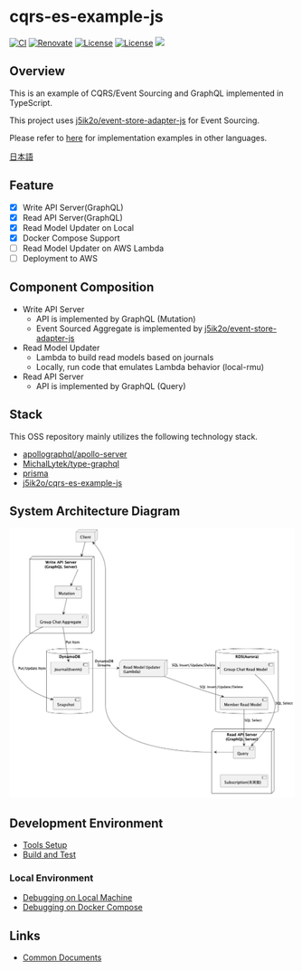 # cqrs-es-example-js

[![CI](https://github.com/j5ik2o/cqrs-es-example-js/actions/workflows/ci.yml/badge.svg)](https://github.com/j5ik2o/cqrs-es-example-js/actions/workflows/ci.yml)
[![Renovate](https://img.shields.io/badge/renovate-enabled-brightgreen.svg)](https://renovatebot.com)
[![License](https://img.shields.io/badge/License-APACHE2.0-blue.svg)](https://opensource.org/licenses/apache-2-0)
[![License](https://img.shields.io/badge/License-MIT-blue.svg)](https://opensource.org/licenses/MIT)
[![](https://tokei.rs/b1/github/j5ik2o/cqrs-es-example-js)](https://github.com/XAMPPRocky/tokei)

## Overview

This is an example of CQRS/Event Sourcing and GraphQL implemented in TypeScript.

This project uses [j5ik2o/event-store-adapter-js](https://github.com/j5ik2o/event-store-adapter-js) for Event Sourcing.

Please refer to [here](https://github.com/j5ik2o/cqrs-es-example) for implementation examples in other languages.

[日本語](./README.ja.md)

## Feature

- [x] Write API Server(GraphQL)
- [x] Read API Server(GraphQL)
- [x] Read Model Updater on Local
- [x] Docker Compose Support
- [ ] Read Model Updater on AWS Lambda
- [ ] Deployment to AWS

## Component Composition

- Write API Server
  - API is implemented by GraphQL (Mutation)
  - Event Sourced Aggregate is implemented by [j5ik2o/event-store-adapter-js](https://github.com/j5ik2o/event-store-adapter-js)
- Read Model Updater
  - Lambda to build read models based on journals
  - Locally, run code that emulates Lambda behavior (local-rmu)
- Read API Server
  - API is implemented by GraphQL (Query)

## Stack

This OSS repository mainly utilizes the following technology stack.

- [apollographql/apollo-server](https://github.com/apollographql/apollo-server)
- [MichalLytek/type-graphql](https://github.com/MichalLytek/type-graphql)
- [prisma](https://github.com/prisma/prisma)
- [j5ik2o/cqrs-es-example-js](https://github.com/j5ik2o/cqrs-es-example-js)

## System Architecture Diagram

![](docs/images/system-layout.png)


## Development Environment

- [Tools Setup](./docs/TOOLS_INSTALLATION.md)
- [Build and Test](./docs/BUILD_AND_TEST.md)

### Local Environment

- [Debugging on Local Machine](docs/DEBUG_ON_LOCAL_MACHINE.md)
- [Debugging on Docker Compose](docs/DEBUG_ON_DOCKER_COMPOSE.md)

## Links

- [Common Documents](https://github.com/j5ik2o/cqrs-es-example)
